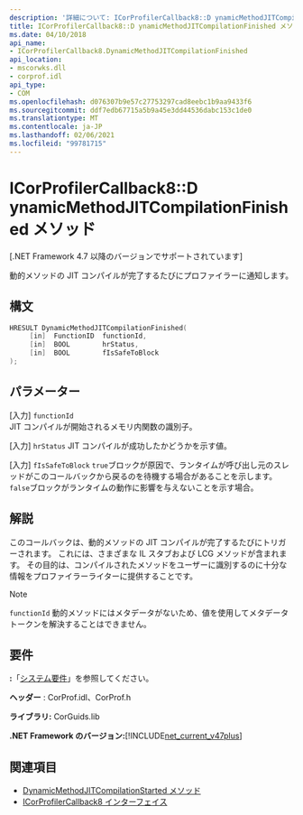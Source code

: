 ```yaml
---
description: '詳細について: ICorProfilerCallback8::D ynamicMethodJITCompilationFinished メソッド'
title: ICorProfilerCallback8::D ynamicMethodJITCompilationFinished メソッド
ms.date: 04/10/2018
api_name:
- ICorProfilerCallback8.DynamicMethodJITCompilationFinished
api_location:
- mscorwks.dll
- corprof.idl
api_type:
- COM
ms.openlocfilehash: d076307b9e57c27753297cad8eebc1b9aa9433f6
ms.sourcegitcommit: ddf7edb67715a5b9a45e3dd44536dabc153c1de0
ms.translationtype: MT
ms.contentlocale: ja-JP
ms.lasthandoff: 02/06/2021
ms.locfileid: "99781715"
---
```

# <a name="icorprofilercallback8dynamicmethodjitcompilationfinished-method"></a>ICorProfilerCallback8::D ynamicMethodJITCompilationFinished メソッド

[.NET Framework 4.7 以降のバージョンでサポートされています]  
  
動的メソッドの JIT コンパイルが完了するたびにプロファイラーに通知します。  
  
## <a name="syntax"></a>構文  
  
```cpp  
HRESULT DynamicMethodJITCompilationFinished(  
     [in]  FunctionID  functionId,
     [in]  BOOL        hrStatus,
     [in]  BOOL        fIsSafeToBlock
);  
```  
  
## <a name="parameters"></a>パラメーター  

[入力] `functionId`  
JIT コンパイルが開始されるメモリ内関数の識別子。

[入力] `hrStatus` JIT コンパイルが成功したかどうかを示す値。

[入力] `fIsSafeToBlock` 
 `true`ブロックが原因で、ランタイムが呼び出し元のスレッドがこのコールバックから戻るのを待機する場合があることを示します。`false`ブロックがランタイムの動作に影響を与えないことを示す場合。  

## <a name="remarks"></a>解説  

このコールバックは、動的メソッドの JIT コンパイルが完了するたびにトリガーされます。 これには、さまざまな IL スタブおよび LCG メソッドが含まれます。 その目的は、コンパイルされたメソッドをユーザーに識別するのに十分な情報をプロファイラーライターに提供することです。

> [!NOTE]
> `functionId` 動的メソッドにはメタデータがないため、値を使用してメタデータトークンを解決することはできません。

## <a name="requirements"></a>要件  

 **:**「[システム要件](../../get-started/system-requirements.md)」を参照してください。  
  
 **ヘッダー** : CorProf.idl、CorProf.h  
  
 **ライブラリ:** CorGuids.lib  
  
 **.NET Framework のバージョン:**[!INCLUDE[net_current_v47plus](../../../../includes/net-current-v47plus.md)]  
  
## <a name="see-also"></a>関連項目

- [DynamicMethodJITCompilationStarted メソッド](icorprofilercallback8-dynamicmethodjitcompilationstarted-method.md)
- [ICorProfilerCallback8 インターフェイス](icorprofilercallback8-interface.md)
